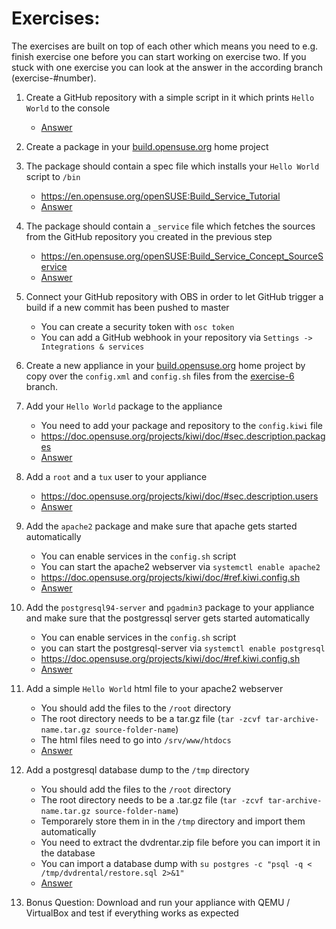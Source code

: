 # Exercises:

The exercises are built on top of each other which means you need to e.g. finish exercise one before you can start working on exercise two.
If you stuck with one exercise you can look at the answer in the according branch (exercise-#number).

1. Create a GitHub repository with a simple script in it which prints ``Hello World`` to the console
      * [Answer](https://github.com/mschnitzer/workshop-obs-ci/tree/exercise-1)

2. Create a package in your [build.opensuse.org](https://build.opensuse.org) home project

3. The package should contain a spec file which installs your ``Hello World`` script to ``/bin``
      * https://en.opensuse.org/openSUSE:Build_Service_Tutorial
      * [Answer](https://github.com/mschnitzer/workshop-obs-ci/tree/exercise-3)

4. The package should contain a ``_service`` file which fetches the sources from the GitHub repository you created in the previous step
      * https://en.opensuse.org/openSUSE:Build_Service_Concept_SourceService
      * [Answer](https://github.com/mschnitzer/workshop-obs-ci/tree/exercise-4)

5. Connect your GitHub repository with OBS in order to let GitHub trigger a build if a new commit has been pushed to master
      * You can create a security token with `osc token`
      * You can add a GitHub webhook in your repository via ``Settings -> Integrations & services``

6. Create a new appliance in your [build.opensuse.org](https://build.opensuse.org) home project by copy over the ``config.xml`` and ``config.sh`` files from the [exercise-6](https://github.com/mschnitzer/workshop-obs-ci/tree/exercise-6) branch.

7. Add your ``Hello World`` package to the appliance
      * You need to add your package and repository to the ``config.kiwi`` file
      * https://doc.opensuse.org/projects/kiwi/doc/#sec.description.packages
      * [Answer](https://github.com/mschnitzer/workshop-obs-ci/tree/exercise-7)

8. Add a ``root`` and a ``tux`` user to your appliance
      * https://doc.opensuse.org/projects/kiwi/doc/#sec.description.users
      * [Answer](https://github.com/mschnitzer/workshop-obs-ci/tree/exercise-8)

9. Add the ``apache2`` package and make sure that apache gets started automatically
      * You can enable services in the `config.sh` script
      * You can start the apache2 webserver via ``systemctl enable apache2``
      * https://doc.opensuse.org/projects/kiwi/doc/#ref.kiwi.config.sh
      * [Answer](https://github.com/mschnitzer/workshop-obs-ci/tree/exercise-9)

10. Add the ``postgresql94-server`` and ``pgadmin3`` package to your appliance and make sure that the postgressql server gets started automatically
      * You can enable services in the `config.sh` script
      * you can start the postgresql-server via ``systemctl enable postgresql``
      * https://doc.opensuse.org/projects/kiwi/doc/#ref.kiwi.config.sh
      * [Answer](https://github.com/mschnitzer/workshop-obs-ci/tree/exercise-10)

11. Add a simple ``Hello World`` html file to your apache2 webserver
      * You should add the files to the ``/root`` directory
      * The root directory needs to be a tar.gz file (``tar -zcvf tar-archive-name.tar.gz source-folder-name``)
      * The html files need to go into ``/srv/www/htdocs``
      * [Answer](https://github.com/mschnitzer/workshop-obs-ci/tree/exercise-11)

12. Add a postgresql database dump to the `/tmp` directory
      * You should add the files to the ``/root`` directory
      * The root directory needs to be a .tar.gz file (``tar -zcvf tar-archive-name.tar.gz source-folder-name``)
      * Temporarely store them in in the ``/tmp`` directory and import them automatically
      * You need to extract the dvdrentar.zip file before you can import it in the database
      * You can import a database dump with ``su postgres -c "psql -q < /tmp/dvdrental/restore.sql 2>&1"``
      * [Answer](https://github.com/mschnitzer/workshop-obs-ci/tree/exercise-12)

13. Bonus Question: Download and run your appliance with QEMU / VirtualBox and test if everything works as expected
